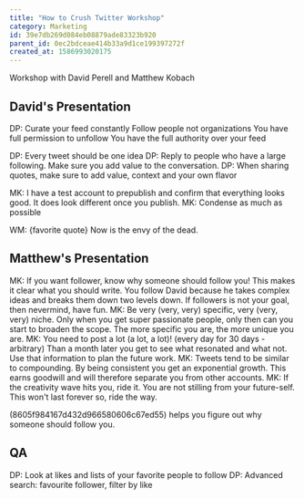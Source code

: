```yaml
---
title: "How to Crush Twitter Workshop"
category: Marketing
id: 39e7db269d084eb08879ade83323b920
parent_id: 0ec2bdceae414b33a9d1ce199397272f
created_at: 1586993020175
---
```


Workshop with David Perell and Matthew Kobach

## David's Presentation

DP: Curate your feed constantly
		Follow people not organizations
		You have full permission to unfollow
		You have the full authority over your feed

DP: Every tweet should be one idea
DP: Reply to people who have a large following. Make sure you add value to the conversation.
DP: When sharing quotes, make sure to add value, context and your own flavor

MK: I have a test account to prepublish and confirm that everything looks good. It does look different once you publish.
MK: Condense as much as possible

WM: {favorite quote} Now is the envy of the dead.

## Matthew's Presentation

MK: If you want follower, know why someone should follow you!
		This makes it clear what you should write.
		You follow David because he takes complex ideas and breaks them down two levels down.
		If followers is not your goal, then nevermind, have fun.
MK: Be very (very, very) specific, very (very, very) niche. 
		Only when you get super passionate people, only then can you start to broaden the scope.
		The more specific you are, the more unique you are.
MK: You need to post a lot (a lot, a lot)! (every day for 30 days - arbitrary) 
		Than a month later you get to see what resonated and what not.
		Use that information to plan the future work.
MK: Tweets tend to be similar to compounding. By being consistent you get an exponential growth.
		This earns goodwill and will therefore separate you from other accounts.
MK: If the creativity wave hits you, ride it.
		You are not stilling from your future-self.
		This won't last forever so, ride the way.

(8605f984167d432d966580606c67ed55) helps you figure out why someone should follow you.
		
## QA

DP: Look at likes and lists of your favorite people to follow
DP: Advanced search: favourite follower, filter by like

 
                